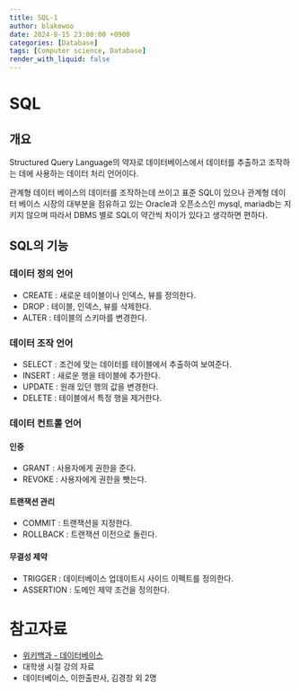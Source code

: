 ```yaml
---
title: SQL-1
author: blakewoo
date: 2024-8-15 23:00:00 +0900
categories: [Database]
tags: [Computer science, Database]
render_with_liquid: false
---
```


# SQL
## 개요
Structured Query Language의 약자로 데이터베이스에서 데이터를 추출하고
조작하는 데에 사용하는 데이터 처리 언어이다.

관계형 데이터 베이스의 데이터를 조작하는데 쓰이고 표준 SQL이 있으나 관계형 데이터 베이스 시장의
대부분을 점유하고 있는 Oracle과 오픈소스인 mysql, mariadb는 지키지 않으며
따라서 DBMS 별로 SQL이 약간씩 차이가 있다고 생각하면 편하다.

## SQL의 기능

### 데이터 정의 언어
- CREATE : 새로운 테이블이나 인덱스, 뷰를 정의한다.
- DROP : 테이블, 인덱스, 뷰를 삭제한다.
- ALTER :  테이블의 스키마를 변경한다.

### 데이터 조작 언어
- SELECT : 조건에 맞는 데이터를 테이블에서 추출하여 보여준다.
- INSERT : 새로운 행을 테이블에 추가한다.
- UPDATE : 원래 있던 행의 값을 변경한다.
- DELETE : 테이블에서 특정 행을 제거한다.

### 데이터 컨트롤 언어
#### 인증
- GRANT : 사용자에게 권한을 준다.
- REVOKE : 사용자에게 권한을 뺏는다.

#### 트랜잭션 관리
- COMMIT : 트랜잭션을 지정한다.
- ROLLBACK : 트랜잭션 이전으로 돌린다.

#### 무결성 제약
- TRIGGER : 데이터베이스 업데이트시 사이드 이펙트를 정의한다.
- ASSERTION : 도메인 제약 조건을 정의한다.






# 참고자료
- [위키백과 - 데이터베이스](https://ko.wikipedia.org/wiki/%EB%8D%B0%EC%9D%B4%ED%84%B0%EB%B2%A0%EC%9D%B4%EC%8A%A4)
- 대학생 시절 강의 자료
- 데이터베이스, 이한출판사, 김경창 외 2명
